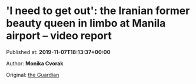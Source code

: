 
# 'I need to get out': the Iranian former beauty queen in limbo at Manila airport – video report

Published at: **2019-11-07T18:13:37+00:00**

Author: **Monika Cvorak**

Original: [the Guardian](https://www.theguardian.com/world/video/2019/nov/07/i-need-to-get-out-the-iranian-former-beauty-queen-in-limbo-at-manila-airport-video-report)



